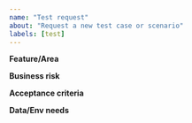 ```yaml
---
name: "Test request"
about: "Request a new test case or scenario"
labels: [test]
---
```


**Feature/Area**

**Business risk**

**Acceptance criteria**

**Data/Env needs**

